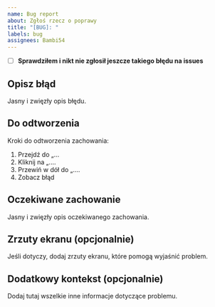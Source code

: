```yaml
---
name: Bug report
about: Zgłoś rzecz o poprawy
title: "[BUG]: "
labels: bug
assignees: Bambi54 
---
```


- [ ] **__Sprawdziłem i nikt nie zgłosił jeszcze takiego błędu na issues__**

## Opisz błąd
Jasny i zwięzły opis błędu.

## Do odtworzenia
Kroki do odtworzenia zachowania:
1. Przejdź do „...
2. Kliknij na „....
3. Przewiń w dół do „....
4. Zobacz błąd

## Oczekiwane zachowanie
Jasny i zwięzły opis oczekiwanego zachowania.

## Zrzuty ekranu (opcjonalnie)
Jeśli dotyczy, dodaj zrzuty ekranu, które pomogą wyjaśnić problem.

## Dodatkowy kontekst (opcjonalnie)
Dodaj tutaj wszelkie inne informacje dotyczące problemu.
